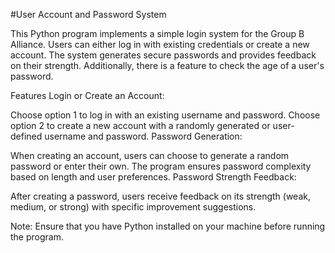 #User Account and Password System

This Python program implements a simple login system for the Group B Alliance. Users can either log in with existing credentials or create a new account. The system generates secure passwords and provides feedback on their strength. Additionally, there is a feature to check the age of a user's password.

Features
Login or Create an Account:

Choose option 1 to log in with an existing username and password.
Choose option 2 to create a new account with a randomly generated or user-defined username and password.
Password Generation:

When creating an account, users can choose to generate a random password or enter their own.
The program ensures password complexity based on length and user preferences.
Password Strength Feedback:

After creating a password, users receive feedback on its strength (weak, medium, or strong) with specific improvement suggestions.

Note: Ensure that you have Python installed on your machine before running the program.
